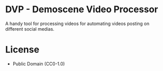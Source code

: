 # DVP - Demoscene Video Processor

A handy tool for processing videos for automating videos posting on different social medias.

# License 

- Public Domain (CC0-1.0)